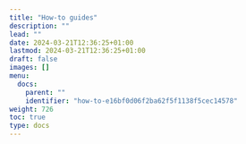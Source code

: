 ```yaml
---
title: "How-to guides"
description: ""
lead: ""
date: 2024-03-21T12:36:25+01:00
lastmod: 2024-03-21T12:36:25+01:00
draft: false
images: []
menu:
  docs:
    parent: ""
    identifier: "how-to-e16bf0d06f2ba62f5f1138f5cec14578"
weight: 726
toc: true
type: docs
---
```

